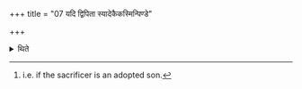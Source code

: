 +++
title = "07 यदि द्विपिता स्यादेकैकस्मिन्पिण्डे"

+++

<details><summary>थिते</summary>

7. If he is one who has two fathers[^1] he should indicate two ancestors in connection with each rice-ball.  

[^1]: i.e. if the sacrificer is an adopted son.
</details>
